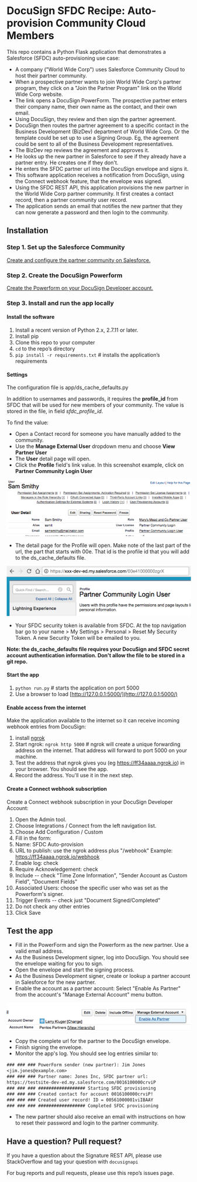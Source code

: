 # DocuSign SFDC Recipe: Auto-provision Community Cloud Members

This repo contains a Python Flask application that demonstrates a Salesforce (SFDC) auto-provisioning use case:

* A company ("World Wide Corp") uses Salesforce Community Cloud to host their partner community.
* When a prospective partner wants to join World Wide Corp's partner program, they click on a "Join the Partner Program" link on the World Wide Corp website.
* The link opens a DocuSign PowerForm. The prospective partner enters their company name, their own name as the contact, and their own email.
* Using DocuSign, they review and then sign the partner agreement.
* DocuSign then routes the partner agreement to a specific contact in the Business Development (BizDev) department of World Wide Corp. Or the template could be set up to use a Signing Group. Eg, the agreement could be sent to all of the Business Development representatives.
* The BizDev rep reviews the agreement and approves it. 
* He looks up the new partner in Salesforce to see if they already have a partner entry. He creates one if they don't.
* He enters the SFDC partner url into the DocuSign envelope and signs it.
* This software application receives a notification from DocuSign, using the Connect webhook feature, that the envelope was signed. 
* Using the SFDC REST API, this application provisions the new partner in the World Wide Corp partner community. It first creates a contact record, then a partner community user record.
* The application sends an email that notifies the new partner that they can now generate a password and then login to the community.

## Installation

### Step 1. Set up the Salesforce Community

[Create and configure the partner community on Salesforce.](docs/create_sfdc_community.md)

### Step 2. Create the DocuSign Powerform

[Create the Powerform on your DocuSign Developer account.](docs/create_powerform.md)

### Step 3. Install and run the app locally

#### Install the software
1. Install a recent version of Python 2.x, 2.7.11 or later.
1. Install pip
1. Clone this repo to your computer
1. `cd` to the repo’s directory
1. `pip install -r requirements.txt` # installs the application’s requirements

#### Settings
The configuration file is app/ds_cache_defaults.py

In addition to usernames and passwords, it requires the **profile_id** from SFDC that will be used for new members of your community. The value is stored in the file, in field *sfdc_profile_id*.

To find the value:

* Open a Contact record for someone you have manually added to the community.
* Use the **Manage External User** dropdown menu and choose **View Partner User**
* The **User** detail page will open.
* Click the **Profile** field's link value. In this screenshot example, click on **Partner Community Login User**

![Profile link](docs/images/sfdc_user_profile.png)

* The detail page for the Profile will open. Make note of the last part of the url, the part that starts with 00e. That id is the profile id that you will add to the ds_cache_defaults file.

![Profile id](docs/images/sfdc_profile_id.png)

* Your SFDC security token is available from SFDC. At the top navigation bar go to your name > My Settings > Personal > Reset My Security Token. A new Security Token will be emailed to you.

**Note: the ds_cache_defaults file requires your DocuSign and SFDC secret account authentication information. Don't allow the file to be stored in a git repo.**

#### Start the app
1. `python run.py` # starts the application on port 5000
1. Use a browser to load [http://127.0.0.1:5000/](http://127.0.0.1:5000/)

#### Enable access from the internet
Make the application available to the internet so it can receive incoming webhook entries from DocuSign:

   1. install [ngrok](https://ngrok.com)
   1. Start ngrok: `ngrok http 5000`  # ngrok will create a unique forwarding address on the internet. That address will forward to port 5000 on your machine.
   1. Test the address that ngrok gives you (eg https://ff34aaaa.ngrok.io) in your browser. You should see the app.
   1. Record the address. You'll use it in the next step.

#### Create a Connect webhook subscription

Create a Connect webhook subscription in your DocuSign Developer Account:

   1. Open the Admin tool.
   1. Choose Integrations / Connect from the left navigation list.
   1. Choose Add Configuration / Custom
   1. Fill in the form:
   1. Name: SFDC Auto-provision
   1. URL to publish: use the ngrok address plus "/webhook" Example: https://ff34aaaa.ngrok.io/webhook
   1. Enable log: check
   1. Require Acknowledgement: check
   1. Include -- check "Time Zone Information", "Sender Account as Custom Field", "Document Fields"
   1. Associated Users: choose the specific user who was set as the Powerform's signer.
   1. Trigger Events -- check just "Document Signed/Completed"
   1. Do not check any other entries
   1. Click Save
   
## Test the app
* Fill in the PowerForm and sign the Powerform as the new partner. Use a valid email address.
* As the Business Development signer, log into DocuSign. You should see the envelope waiting for you to sign.
* Open the envelope and start the signing process. 
* As the Business Development signer, create or lookup a partner account in Salesforce for the new partner. 
* Enable the account as a partner account: Select "Enable As Partner" from the account's "Manage External Account" menu button.

![Enable As Partner](docs/images/account_enable_as_partner.png)

* Copy the complete url for the partner to the DocuSign envelope.
* Finish signing the envelope.
* Monitor the app's log. You should see log entries similar to:

```
### ### ### PowerForm sender (new partner): Jim Jones <jim.jones@example.com>
### ### ### Partner name: Jones Inc, SFDC partner url: https://testsite-dev-ed.my.salesforce.com/0016100000crviP
### ### ### ################## Starting SFDC provisioning
### ### ### Created contact for account 0016100000crviP!
### ### ### Created user record! ID = 00561000001viIBAAY
### ### ### ################## Completed SFDC provisioning
```

* The new partner should also receive an email with instructions on how to reset their password and login to the partner community.

## Have a question? Pull request?
If you have a question about the Signature REST API, please use StackOverflow and tag your question with `docusignapi`

For bug reports and pull requests, please use this repo’s issues page.
